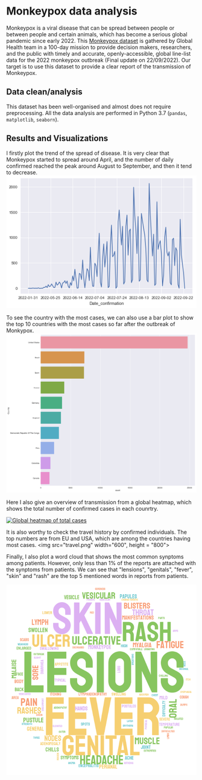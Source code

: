 # Monkeypox data analysis
Monkeypox is a viral disease that can be spread between people or between people and certain animals, which has become a serious global pandemic since early 2022. 
This [Monkeypox dataset](https://github.com/globaldothealth/monkeypox) is gathered by Global Health team in a 100-day mission to provide decision makers, researchers, and the public with timely and accurate, openly-accessible, global line-list data for the 2022 monkeypox outbreak (Final update on 22/09/2022). Our target is to use this dataset to provide a clear report of the transmission of Monkeypox. 

## Data clean/analysis
This dataset has been well-organised and almost does not require preprocessing. All the data analysis are performed in Python 3.7 (`pandas`, `matplotlib`, `seaborn`). 

## Results and Visualizations
I firstly plot the trend of the spread of disease. It is very clear that Monkeypox started to spread around April, and the number of daily confirmed reached the peak around August to September, and then it tend to decrease.
<img src="number_of_confirmations_per_day.png" width="600">

To see the country with the most cases, we can also use a bar plot to show the top 10 countries with the most cases so far after the outbreak of Monkypox.
<img src="top_10_countries.png" width="800">

Here I also give an overview of transmission from a global heatmap, which shows the total number of confirmed cases in each counrtry.
<div class='tableauPlaceholder' id='viz1668350527530' style='position: relative'><noscript><a href='#'><img alt='Global heatmap of total cases ' src='https:&#47;&#47;public.tableau.com&#47;static&#47;images&#47;Mo&#47;Monkeypoxglobalconfirmations&#47;Globalheatmapoftotalcases&#47;1_rss.png' style='border: none' /></a></noscript><object class='tableauViz'  style='display:none;'><param name='host_url' value='https%3A%2F%2Fpublic.tableau.com%2F' /> <param name='embed_code_version' value='3' /> <param name='site_root' value='' /><param name='name' value='Monkeypoxglobalconfirmations&#47;Globalheatmapoftotalcases' /><param name='tabs' value='no' /><param name='toolbar' value='yes' /><param name='static_image' value='https:&#47;&#47;public.tableau.com&#47;static&#47;images&#47;Mo&#47;Monkeypoxglobalconfirmations&#47;Globalheatmapoftotalcases&#47;1.png' /> <param name='animate_transition' value='yes' /><param name='display_static_image' value='yes' /><param name='display_spinner' value='yes' /><param name='display_overlay' value='yes' /><param name='display_count' value='yes' /><param name='language' value='en-GB' /><param name='filter' value='publish=yes' /></object></div>               


<script type='text/javascript'>                    var divElement = document.getElementById('viz1668350527530');                    var vizElement = divElement.getElementsByTagName('object')[0];                    vizElement.style.width='100%';vizElement.style.height=(divElement.offsetWidth*0.75)+'px';                    var scriptElement = document.createElement('script');                    scriptElement.src = 'https://public.tableau.com/javascripts/api/viz_v1.js';                    vizElement.parentNode.insertBefore(scriptElement, vizElement);                </script>



It is also worthy to check the travel history by confirmed individuals. The top numbers are from EU and USA, which are among the countries having most cases.
<img src="travel.png" width="600", height = "800">

Finally, I also plot a word cloud that shows the most common synptoms among patients. However, only less than 1% of the reports are attached with the synptoms from patients. We can see that "lensions", "genitals", "fever", "skin" and "rash" are the top 5 mentioned words in reports from patients.

<img src="stylecloud.png" width="600">


